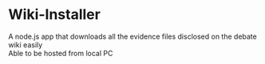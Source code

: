 # Wiki-Installer
A node.js app that downloads all the evidence files disclosed on the debate wiki easily <br />
Able to be hosted from local PC
